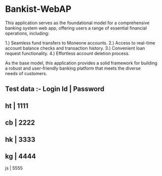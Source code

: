 # Bankist-WebAP

This application serves as the foundational model for a comprehensive banking system web app, offering users a range of essential financial operations, including:

1.) Seamless fund transfers to Moneone accounts.
2.) Access to real-time account balance checks and transaction history.
3.) Convenient loan request functionality.
4.) Effortless account deletion process.

As the base model, this application provides a solid framework for building a robust and user-friendly banking platform that meets the diverse needs of customers.

Test data :-
Login Id | Password
----------------------
  ht     |  1111
----------------------
  cb     |  2222
----------------------
  hk     |  3333
----------------------
  kg     |  4444
----------------------
  js     |  5555
  
